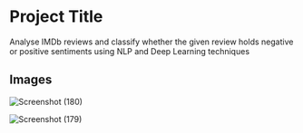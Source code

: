 
# Project Title

Analyse IMDb reviews and classify whether the given review holds negative or positive sentiments using NLP and Deep Learning techniques


## Images

![Screenshot (180)](https://user-images.githubusercontent.com/72988991/165255869-fe83c65e-af0c-4e1f-ad0b-26fdbbb1d216.png)

![Screenshot (179)](https://user-images.githubusercontent.com/72988991/165255407-c10cf8a5-ba02-4364-b5dc-bf9e3d06d424.png)
